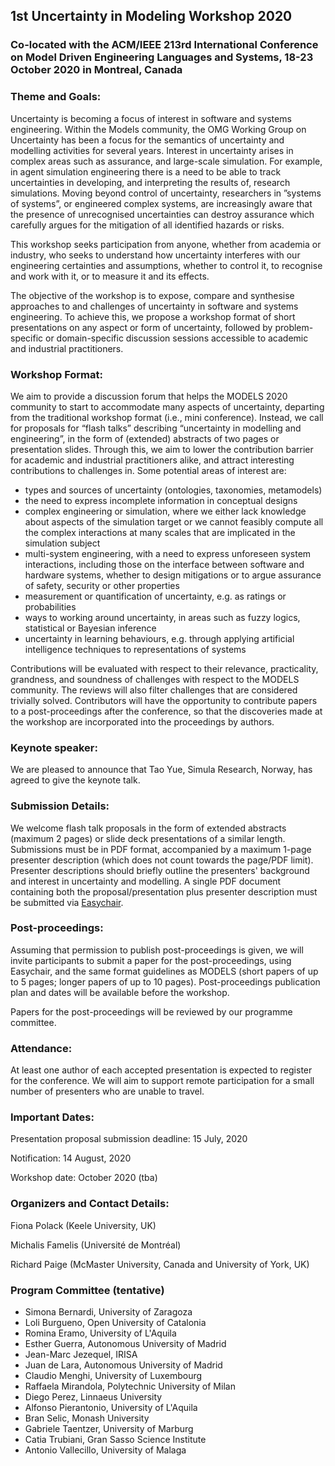 ## 1st Uncertainty in Modeling Workshop 2020
### Co-located with the ACM/IEEE 213rd International Conference on Model Driven Engineering Languages and Systems, 18-23 October 2020 in Montreal, Canada

### Theme and Goals:

Uncertainty is becoming a focus of interest in software and systems engineering.  Within the Models community, the OMG Working Group on Uncertainty has been a focus for the semantics of uncertainty and modelling activities for several years.   Interest in uncertainty arises in complex areas such as assurance, and large-scale simulation.  For example, in agent simulation engineering there is a need to be able to track uncertainties in developing, and interpreting  the  results  of,  research  simulations. Moving beyond control of uncertainty, researchers in ”systems of systems”, or engineered complex systems, are increasingly aware that the presence of unrecognised  uncertainties  can  destroy  assurance  which  carefully  argues  for  the mitigation of all identified hazards or risks. 

This workshop seeks participation from anyone, whether from academia or industry, who seeks to  understand  how  uncertainty  interferes  with  our  engineering  certainties and assumptions, whether to control it, to recognise and work with it, or to measure it and its effects. 

The objective of the workshop is to expose, compare and synthesise approaches to and challenges of uncertainty in software and systems engineering.  To achieve this, we propose a workshop format of short presentations on any aspect or form of uncertainty, followed by problem-specific or domain-specific discussion sessions accessible to academic and industrial practitioners. 

### Workshop Format:

We aim to provide a discussion forum that helps the MODELS 2020 community to start to accommodate many aspects of uncertainty, departing from the traditional workshop format (i.e., mini conference). Instead, we call for proposals for “flash talks” describing “uncertainty in modelling and engineering”, in the form of (extended) abstracts of two pages or presentation slides. Through this, we aim to lower the contribution barrier for academic and industrial practitioners alike, and attract interesting contributions to challenges in. Some potential areas of interest are:

- types and sources of uncertainty (ontologies, taxonomies, metamodels)
- the need to express incomplete information in conceptual designs
- complex engineering or simulation, where we either lack knowledge about aspects of the simulation target or we cannot feasibly compute all the complex interactions at many scales that are implicated in the simulation subject
- multi-system engineering, with a need to express unforeseen system interactions, including those on the interface between software and hardware systems, whether to design mitigations or to argue assurance of safety, security or other properties
- measurement or quantification of uncertainty, e.g. as ratings or probabilities
- ways to working around uncertainty, in areas such as fuzzy logics, statistical or Bayesian inference
- uncertainty in learning behaviours, e.g. through applying artificial intelligence techniques to representations of systems

Contributions will be evaluated with respect to their relevance, practicality, grandness, and soundness of challenges with respect to the MODELS community. The reviews will also filter challenges that are considered trivially solved.  Contributors will have the opportunity to contribute papers to a post-proceedings after the conference, so that the discoveries made at the workshop are incorporated into the proceedings by authors. 

### Keynote speaker:

We are pleased to announce that Tao Yue, Simula Research, Norway, has agreed to give the keynote talk.

### Submission Details:

We welcome flash talk proposals in the form of extended abstracts (maximum 2 pages) or slide deck presentations of a similar length. Submissions must be in PDF format, accompanied by a maximum 1-page presenter description (which does not count towards the page/PDF limit). Presenter descriptions should briefly outline the presenters' background and interest in uncertainty and modelling. A single PDF document containing both the proposal/presentation plus presenter description must be submitted via [Easychair](http://www.easychair.org).

### Post-proceedings:

Assuming that permission to publish post-proceedings is given, we will invite participants to submit a paper for the post-proceedings,  using Easychair, and the same format guidelines as MODELS (short papers of up to 5 pages; longer papers of up to 10
pages).  Post-proceedings publication plan and dates will be available before the workshop.  

Papers for the post-proceedings will be reviewed by our programme committee. 

### Attendance:

At least one author of each accepted presentation is expected to register for the conference. We will aim to support
remote participation for a small number of presenters who are unable to travel.

### Important Dates:

Presentation proposal submission deadline: 15 July, 2020

Notification: 14 August, 2020

Workshop date: October 2020 (tba)

### Organizers and Contact Details:

Fiona Polack (Keele University, UK)			

Michalis Famelis (Université de Montréal)

Richard Paige (McMaster University, Canada and University of York, UK)	

### Program Committee (tentative)

- Simona Bernardi, University of Zaragoza
- Loli Burgueno, Open University of Catalonia
- Romina Eramo, University of L'Aquila
- Esther Guerra, Autonomous University of Madrid
- Jean-Marc Jezequel, IRISA
- Juan de Lara, Autonomous University of Madrid
- Claudio Menghi, University of Luxembourg 
- Raffaela Mirandola, Polytechnic University of Milan
- Diego Perez, Linnaeus University 
- Alfonso Pierantonio, University of L'Aquila
- Bran Selic,  Monash University
- Gabriele Taentzer, University of Marburg
- Catia Trubiani, Gran Sasso Science Institute
- Antonio Vallecillo, University of Malaga



